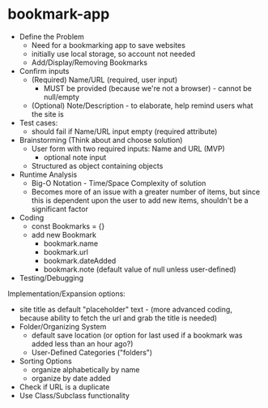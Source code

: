 # bookmark-app

- Define the Problem
    - Need for a bookmarking app to save websites
    - initially use local storage, so account not needed
    - Add/Display/Removing Bookmarks
- Confirm inputs
    - (Required) Name/URL (required, user input)
        - MUST be provided (because we're not a browser) - cannot be null/empty
    - (Optional) Note/Description - to elaborate, help remind users what the site is
- Test cases:
    - should fail if Name/URL input empty (required attribute)
- Brainstorming (Think about and choose solution)
    - User form with two required inputs: Name and URL (MVP)
        - optional note input
    - Structured as object containing objects
- Runtime Analysis
    - Big-O Notation - Time/Space Complexity of solution
    - Becomes more of an issue with a greater number of items, but since this is dependent upon the user to add new items, shouldn't be a significant factor
- Coding
    - const Bookmarks = {}
    - add new Bookmark
        - bookmark.name
        - bookmark.url
        - bookmark.dateAdded
        - bookmark.note (default value of null unless user-defined)
- Testing/Debugging




Implementation/Expansion options:
- site title as default "placeholder" text - (more advanced coding, because ability to fetch the url and grab the title is needed)
- Folder/Organizing System
    - default save location (or option for last used if a bookmark was added less than an hour ago?)
    - User-Defined Categories ("folders")
- Sorting Options 
    - organize alphabetically by name
    - organize by date added
- Check if URL is a duplicate
- Use Class/Subclass functionality
